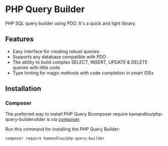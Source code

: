 # PHP Query Builder
PHP SQL query builder using PDO. It's a quick and light library.

## Features
- Easy interface for creating robust queries
- Supports any database compatible with PDO
- The ability to build complex SELECT, INSERT, UPDATE & DELETE queries with little code
- Type hinting for magic methods with code completion in smart IDEs

## Installation
### Composer
The preferred way to install PHP Query Bcomposer require kamandlou/php-query-builderuilder is via [composer](http://getcomposer.org/).

Run this command for installing the PHP Query Builder:
```
composer require kamandlou/php-query-builder
```